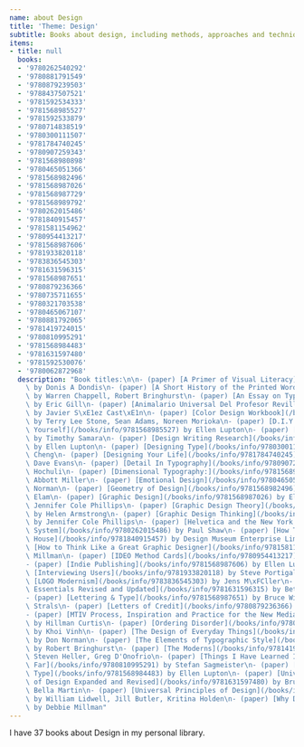 ```yaml
---
name: about Design
title: 'Theme: Design'
subtitle: Books about design, including methods, approaches and techniques
items:
- title: null
  books:
  - '9780262540292'
  - '9780881791549'
  - '9780879239503'
  - '9788437507521'
  - '9781592534333'
  - '9781568985527'
  - '9781592533879'
  - '9780714838519'
  - '9780300111507'
  - '9781784740245'
  - '9780907259343'
  - '9781568980898'
  - '9780465051366'
  - '9781568982496'
  - '9781568987026'
  - '9781568987729'
  - '9781568989792'
  - '9780262015486'
  - '9781840915457'
  - '9781581154962'
  - '9780954413217'
  - '9781568987606'
  - '9781933820118'
  - '9783836545303'
  - '9781631596315'
  - '9781568987651'
  - '9780879236366'
  - '9780735711655'
  - '9780321703538'
  - '9780465067107'
  - '9780881792065'
  - '9781419724015'
  - '9780810995291'
  - '9781568984483'
  - '9781631597480'
  - '9781592530076'
  - '9780062872968'
  description: "Book titles:\n\n- (paper) [A Primer of Visual Literacy](/books/info/9780262540292)\
    \ by Donis A Dondis\n- (paper) [A Short History of the Printed Word](/books/info/9780881791549)\
    \ by Warren Chappell, Robert Bringhurst\n- (paper) [An Essay on Typography](/books/info/9780879239503)\
    \ by Eric Gill\n- (paper) [Animalario Universal Del Profesor Revillod](/books/info/9788437507521)\
    \ by Javier S\xE1ez Cast\xE1n\n- (paper) [Color Design Workbook](/books/info/9781592534333)\
    \ by Terry Lee Stone, Sean Adams, Noreen Morioka\n- (paper) [D.I.Y.: Design It\
    \ Yourself](/books/info/9781568985527) by Ellen Lupton\n- (paper) [Design Evolution](/books/info/9781592533879)\
    \ by Timothy Samara\n- (paper) [Design Writing Research](/books/info/9780714838519)\
    \ by Ellen Lupton\n- (paper) [Designing Type](/books/info/9780300111507) by Karen\
    \ Cheng\n- (paper) [Designing Your Life](/books/info/9781784740245) by Bill Burnett,\
    \ Dave Evans\n- (paper) [Detail In Typography](/books/info/9780907259343) by Jost\
    \ Hochuli\n- (paper) [Dimensional Typography:](/books/info/9781568980898) by J.\
    \ Abbott Miller\n- (paper) [Emotional Design](/books/info/9780465051366) by Don\
    \ Norman\n- (paper) [Geometry of Design](/books/info/9781568982496) by Kimberly\
    \ Elam\n- (paper) [Graphic Design](/books/info/9781568987026) by Ellen Lupton,\
    \ Jennifer Cole Phillips\n- (paper) [Graphic Design Theory](/books/info/9781568987729)\
    \ by Helen Armstrong\n- (paper) [Graphic Design Thinking](/books/info/9781568989792)\
    \ by Jennifer Cole Phillips\n- (paper) [Helvetica and the New York City Subway\
    \ System](/books/info/9780262015486) by Paul Shaw\n- (paper) [How To Design a\
    \ House](/books/info/9781840915457) by Design Museum Enterprise Limit\n- (paper)\
    \ [How to Think Like a Great Graphic Designer](/books/info/9781581154962) by Debbie\
    \ Millman\n- (paper) [IDEO Method Cards](/books/info/9780954413217) by Ideo\n\
    - (paper) [Indie Publishing](/books/info/9781568987606) by Ellen Lupton\n- (paper)\
    \ [Interviewing Users](/books/info/9781933820118) by Steve Portigal\n- (paper)\
    \ [LOGO Modernism](/books/info/9783836545303) by Jens M\xFCller\n- (paper) [Layout\
    \ Essentials Revised and Updated](/books/info/9781631596315) by Beth Tondreau\n\
    - (paper) [Lettering & Type](/books/info/9781568987651) by Bruce Willen, Nolen\
    \ Strals\n- (paper) [Letters of Credit](/books/info/9780879236366) by Walter Tracey\n\
    - (paper) [MTIV Process, Inspiration and Practice for the New Media Designer](/books/info/9780735711655)\
    \ by Hillman Curtis\n- (paper) [Ordering Disorder](/books/info/9780321703538)\
    \ by Khoi Vinh\n- (paper) [The Design of Everyday Things](/books/info/9780465067107)\
    \ by Don Norman\n- (paper) [The Elements of Typographic Style](/books/info/9780881792065)\
    \ by Robert Bringhurst\n- (paper) [The Moderns](/books/info/9781419724015) by\
    \ Steven Heller, Greg D'Onofrio\n- (paper) [Things I Have Learned In My Life So\
    \ Far](/books/info/9780810995291) by Stefan Sagmeister\n- (paper) [Thinking with\
    \ Type](/books/info/9781568984483) by Ellen Lupton\n- (paper) [Universal Methods\
    \ of Design Expanded and Revised](/books/info/9781631597480) by Bruce Hanington,\
    \ Bella Martin\n- (paper) [Universal Principles of Design](/books/info/9781592530076)\
    \ by William Lidwell, Jill Butler, Kritina Holden\n- (paper) [Why Design Matters](/books/info/9780062872968)\
    \ by Debbie Millman"
---
```

I have 37 books about Design in my personal library.

